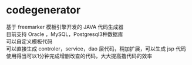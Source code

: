 # codegenerator
基于 freemarker 模板引擎开发的 JAVA 代码生成器  
目前支持 Oracle ，MySQL，Postgresql3种数据库  
可以自定义模板代码  
可以直接生成 controler，service，dao 层代码，稍加扩展，可以生成 jsp 代码  
使用得当可以1分钟完成增删改查的代码，大大提高撸代码的效率  
